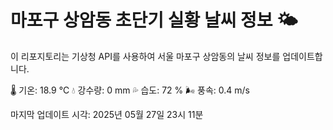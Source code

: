 
# 마포구 상암동 초단기 실황 날씨 정보 🌤️

이 리포지토리는 기상청 API를 사용하여 서울 마포구 상암동의 날씨 정보를 업데이트합니다. 

🌡️ 기온: 18.9 ℃
💧 강수량: 0 mm
💦 습도: 72 %
🌬️ 풍속: 0.4 m/s

마지막 업데이트 시각: 2025년 05월 27일 23시 11분    
